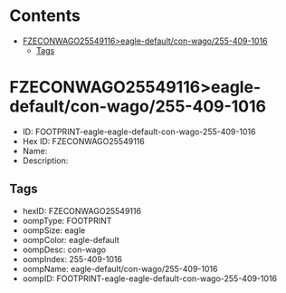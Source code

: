 



Contents
========

* [FZECONWAGO25549116>eagle-default/con-wago/255-409-1016](#fzeconwago25549116eagle-defaultcon-wago255-409-1016)
	* [Tags](#tags)

# FZECONWAGO25549116>eagle-default/con-wago/255-409-1016

- ID: FOOTPRINT-eagle-eagle-default-con-wago-255-409-1016
- Hex ID: FZECONWAGO25549116
- Name: 
- Description: 

## Tags

- hexID: FZECONWAGO25549116
- oompType: FOOTPRINT
- oompSize: eagle
- oompColor: eagle-default
- oompDesc: con-wago
- oompIndex: 255-409-1016
- oompName: eagle-default/con-wago/255-409-1016
- oompID: FOOTPRINT-eagle-eagle-default-con-wago-255-409-1016
